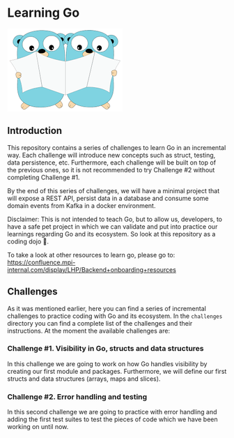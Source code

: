 # Learning Go

![](img/gopher.png)

## Introduction

This repository contains a series of challenges to learn Go in an incremental way. Each challenge will introduce
new concepts such as struct, testing, data persistence, etc. Furthermore, each challenge will be built on top of the
previous ones, so it is not recommended to try Challenge #2 without completing Challenge #1.

By the end of this series of challenges, we will have a minimal project that will expose a REST API, persist data in
a database and consume some domain events from Kafka in a docker environment.

Disclaimer: This is not intended to teach Go, but to allow us, developers, to have a safe pet project in which
we can validate and put into practice our learnings regarding Go and its ecosystem. So look at this repository as a
coding dojo 🥷.

To take a look at other resources to learn go, please go to: 
https://confluence.mpi-internal.com/display/LHP/Backend+onboarding+resources

## Challenges

As it was mentioned earlier, here you can find a series of incremental challenges to practice coding with Go and its
ecosystem. In the `challenges` directory you can find a complete list of the challenges and their instructions. At the
moment the available challenges are:

### Challenge #1. Visibility in Go, structs and data structures

In this challenge we are going to work on how Go handles visibility by creating our first module and packages. 
Furthermore, we will define our first structs and data structures (arrays, maps and slices).

### Challenge #2. Error handling and testing

In this second challenge we are going to practice with error handling and adding the first test suites to test 
the pieces of code which we have been working on until now.